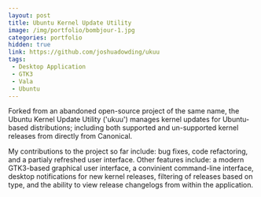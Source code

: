 ```yaml
---
layout: post
title: Ubuntu Kernel Update Utility
image: /img/portfolio/bombjour-1.jpg
categories: portfolio
hidden: true
link: https://github.com/joshuadowding/ukuu
tags:
 - Desktop Application
 - GTK3
 - Vala
 - Ubuntu
---
```


Forked from an abandoned open-source project of the same name, the Ubuntu Kernel Update Utility ('ukuu') manages kernel updates for Ubuntu-based distributions; including both supported and un-supported kernel releases from directly from Canonical. 

My contributions to the project so far include: bug fixes, code refactoring, and a partialy refreshed user interface. Other features include: a modern GTK3-based graphical user interface, a convinient command-line interface, desktop notifications for new kernel releases, filtering of releases based on type, and the ability to view release changelogs from within the application.